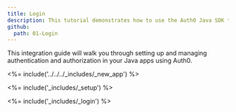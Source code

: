 ```yaml
---
title: Login
description: This tutorial demonstrates how to use the Auth0 Java SDK to add authentication to your Java Servlet web app.
github:
  path: 01-Login
---
```

This integration guide will walk you through setting up and managing authentication and authorization in your Java apps using Auth0.

<%= include('../../../_includes/_new_app') %>

<%= include('_includes/_setup') %>

<%= include('_includes/_login') %>
